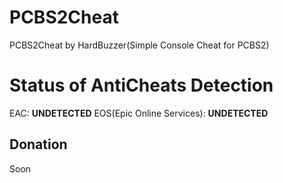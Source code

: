 # PCBS2Cheat
PCBS2Cheat by HardBuzzer(Simple Console Cheat for PCBS2)

# Status of AntiCheats Detection

EAC: **UNDETECTED**
EOS(Epic Online Services): **UNDETECTED**

## Donation

Soon
